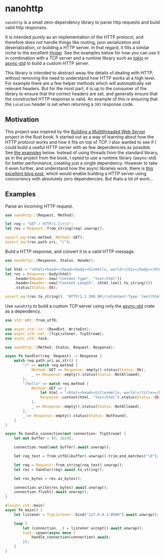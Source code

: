 # nanohttp

`nanohttp` is a small zero-dependency library to parse http requests and build valid http
responses.

It is intended purely as an implementation of the HTTP protocol, and therefore does not
handle things like routing, json serialization and deserialization, or building a HTTP server.
In that regard, it fills a similar niche to the excellent [Hyper](https://hyper.rs/). See the
examples below for how you can use it in combination with a TCP server and a runtime library such
as [tokio](https://docs.rs/tokio/latest/tokio/) or
[async-std](https://docs.rs/async-std/latest/async_std/) to build a custom HTTP server.

This library is intended to abstract away the details of dealing with HTTP, without removing
the need to understand how HTTP works at a high level. For example there are a few helper
methods which will automatically set relevant headers. But for the most part, it is up to the
consumer of the library to ensure that the correct headers are set, and generally ensure that
the constructed HTTP response is valid. An example of this is ensuring that the `Location`
header is set when returning a `303` response code.

## Motivation

This project was inspired by the 
[Building a Multithreaded Web Server](https://doc.rust-lang.org/book/ch20-00-final-project-a-web-server.html)
project in the Rust book. It started out as a way of learning about how the HTTP protocol works and
how it fits on top of TCP. I also wanted to see if I could build a useful HTTP server with as few
dependencies as possible. See [the examples](#examples) below. Instead of using threads from the
standard library, as in the project from the book, I opted to use a runtime library (async-std) for
better performance, creating just a single dependency. However to take it even further, and
understand how the async libraries work, there is
[this excellent blog post](https://ibraheem.ca/posts/too-many-web-servers/), which would enable
building a HTTP server using concurrency with absolutely zero dependencies. But thats a lot of work...

## Examples

Parse an incoming HTTP request.

```rust
use nanohttp::{Request, Method};

let req = "GET / HTTP/1.1\r\n";
let res = Request::from_string(req).unwrap();

assert_eq!(res.method, Method::GET);
assert_eq!(res.path.uri, "/");

```

Build a HTTP response, and convert it to a valid HTTP message.

```rust
use nanohttp::{Response, Status, Header};

let html = "<html><head></head><body><h1>Hello, world!</h1></body></html>";
let res = Response::body(html)
    .header(Header::new("Content-Type", "text/html"))
    .header(Header::new("Content-Length", &html.len().to_string()))
    .status(Status::Ok);

assert_eq!(res.to_string(), "HTTP/1.1 200 OK\r\nContent-Type: text/html\r\nContent-Length: 61\r\n\r\n<html><head></head><body><h1>Hello, world!</h1></body></html>");

```

Use `nanohttp` to build a custom TCP server using only the
[async-std](https://docs.rs/async-std/latest/async_std/) crate as a dependency.

```rust
use std::str::from_utf8;

use async_std::io::{ReadExt, WriteExt};
use async_std::net::{TcpListener, TcpStream};
use async_std::task;

use nanohttp::{Method, Status, Request, Response};

async fn handler(req: Request) -> Response {
    match req.path.uri.as_str() {
        "/" => match req.method {
            Method::GET => Response::empty().status(Status::Ok),
            _ => Response::empty().status(Status::NotAllowed),
        },
        "/hello" => match req.method {
            Method::GET => {
                let html = "<html><head><title>Hello, world!</title></head><body><h1>Hello, world!</h1></body></html>";
                Response::content(html, "text/html").status(Status::Ok)
            },
            _ => Response::empty().status(Status::NotAllowed),
        },
        _ => Response::empty().status(Status::NotFound),
    }
}

async fn handle_connection(mut connection: TcpStream) {
    let mut buffer = [0; 1024];

    connection.read(&mut buffer).await.unwrap();

    let req_text = from_utf8(&buffer).unwrap().trim_end_matches("\0");

    let req = Request::from_string(req_text).unwrap();
    let res = handler(req).await.to_string();

    let res_bytes = res.as_bytes();

    connection.write(res_bytes).await.unwrap();
    connection.flush().await.unwrap();
}

#[async_std::main]
async fn main() {
    let listener = TcpListener::bind("127.0.0.1:8000").await.unwrap();

    loop {
        let (connection, _) = listener.accept().await.unwrap();
        task::spawn(async move {
            handle_connection(connection).await;
        });
    }
}
```

